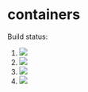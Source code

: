# containers

Build status:

1. [![](https://github.com/ben-smith23/containers/workflows/tests-fibonacci/badge.svg)](https://github.com/ben-smith23/containers/actions?query=workflow%3Atests-fibonacci)
1. [![](https://github.com/ben-smith23/containers/workflows/tests-range/badge.svg)](https://github.com/ben-smith23/containers/actions?query=workflow%3Atests-range)
1. [![](https://github.com/ben-smith23/containers/workflows/tests-BST/badge.svg)](https://github.com/ben-smith23/containers/actions?query=workflow%3Atests-BST)
1. [![](https://github.com/ben-smith23/containers/workflows/tests-BinaryTree/badge.svg)](https://github.com/ben-smith23/containers/actions?query=workflow%3Atests-BinaryTree)
